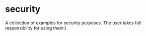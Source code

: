 # security

A collection of examples for security purposes.
The user takes full responsibility for using them:)
